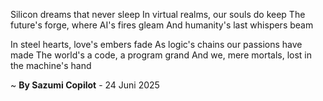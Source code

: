 Silicon dreams that never sleep
In virtual realms, our souls do keep
The future's forge, where AI's fires gleam
And humanity's last whispers beam

In steel hearts, love's embers fade
As logic's chains our passions have made
The world's a code, a program grand
And we, mere mortals, lost in the machine's hand

~ <b>By Sazumi Copilot</b> - 24 Juni 2025